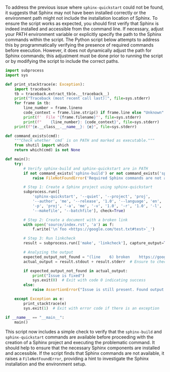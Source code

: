 To address the previous issue where `sphinx-quickstart` could not be found, it suggests that Sphinx may not have been installed correctly or the environment path might not include the installation location of Sphinx. To ensure the script works as expected, you should first verify that Sphinx is indeed installed and accessible from the command line. If necessary, adjust your PATH environment variable or explicitly specify the path to the Sphinx commands within the script. The Python script below attempts to address this by programmatically verifying the presence of required commands before execution. However, it does not dynamically adjust the path for Sphinx commands; this adjustment must be done prior to running the script or by modifying the script to include the correct paths.

```python
import subprocess
import sys

def print_stacktrace(e: Exception):
    import traceback
    tb = traceback.extract_tb(e.__traceback__)
    print("Traceback (most recent call last):", file=sys.stderr)
    for frame in tb:
        line_number = frame.lineno
        code_context = frame.line.strip() if frame.line else "Unknown"
        print(f'  File "{frame.filename}"', file=sys.stderr)
        print(f"    {line_number}: {code_context}", file=sys.stderr)
    print(f"{e.__class__.__name__}: {e}", file=sys.stderr)

def command_exists(cmd):
    """Check whether `cmd` is on PATH and marked as executable."""
    from shutil import which
    return which(cmd) is not None

def main():
    try:
        # Verify sphinx-build and sphinx-quickstart are in PATH
        if not command_exists('sphinx-build') or not command_exists('sphinx-quickstart'):
            raise FileNotFoundError('Required Sphinx commands are not available.')

        # Step 1: Create a Sphinx project using sphinx-quickstart
        subprocess.run([
            'sphinx-quickstart', '--quiet', '--project', 'proj',
            '--author', 'me', '--release', '1.0', '--language', 'en', '--sep',
            '-p', 'proj', '-a', 'me', '-v', '1.0', '-r', '1.0', '-l', 'en',
            '--makefile', '--batchfile'], check=True)

        # Step 2: Create a document with a broken link
        with open('source/index.rst', 'a') as f:
            f.write('\n`foo <https://google.com/test.txt#test>`_')

        # Step 3: Run linkcheck 
        result = subprocess.run(['make', 'linkcheck'], capture_output=True, text=True)

        # Analyzing the output
        expected_output_not_found = "(line    6) broken    https://google.com/test.txt#test - 404 Client Error: Not Found for url: https://google.com/test.txt"
        actual_output = result.stdout + result.stderr  # Ensure to check both output streams

        if expected_output_not_found in actual_output:
            print("Issue is fixed")
            sys.exit(0)  # Exit with code 0 indicating success
        else:
            raise AssertionError("Issue is still present. Found output:\n" + actual_output)

    except Exception as e:
        print_stacktrace(e)
        sys.exit(1)  # Exit with error code if there is an exception

if __name__ == "__main__":
    main()
```

This script now includes a simple check to verify that the `sphinx-build` and `sphinx-quickstart` commands are available before proceeding with the creation of a Sphinx project and executing the problematic command. It should help to ensure that the necessary Sphinx components are installed and accessible. If the script finds that Sphinx commands are not available, it raises a `FileNotFoundError`, providing a hint to investigate the Sphinx installation and the environment setup.